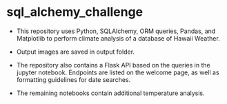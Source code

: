 # sql_alchemy_challenge

- This repository uses Python, SQLAlchemy, ORM queries, Pandas, and Matplotlib to perform climate analysis of a database of Hawaii Weather. 

- Output images are saved in output folder. 

- The repository also contains a Flask API based on the queries in the jupyter notebook. Endpoints are listed on the welcome page, as well as formatting guidelines for date searches.

- The remaining notebooks contain additional temperature analysis.
